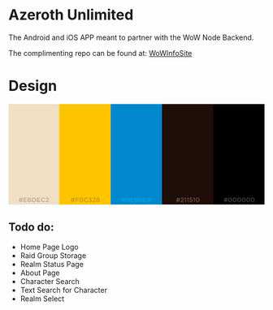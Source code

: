 # Azeroth Unlimited

The Android and iOS APP meant to partner with the WoW Node Backend.

The complimenting repo can be found at: [WoWInfoSite](https://github.com/ZHamburglar/wowinfosite)

# Design

![Color Swatch](/src/images/colorswatch.png?raw=true "Color Swatch")

## Todo do:
- Home Page Logo
- Raid Group Storage
- Realm Status Page
- About Page
- Character Search
- Text Search for Character
- Realm Select

